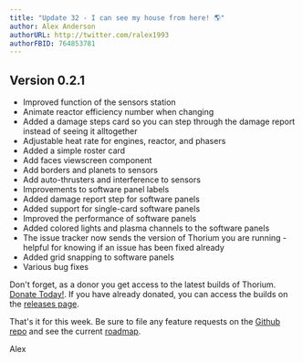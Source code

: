 ```yaml
---
title: "Update 32 - I can see my house from here! 🌎"
author: Alex Anderson
authorURL: http://twitter.com/ralex1993
authorFBID: 764853781
---
```


## Version 0.2.1

- Improved function of the sensors station
- Animate reactor efficiency number when changing
- Added a damage steps card so you can step through the damage report instead of seeing it alltogether
- Adjustable heat rate for engines, reactor, and phasers
- Added a simple roster card
- Add faces viewscreen component
- Add borders and planets to sensors
- Add auto-thrusters and interference to sensors
- Improvements to software panel labels
- Added damage report step for software panels
- Added support for single-card software panels
- Improved the performance of software panels
- Added colored lights and plasma channels to the software panels
- The issue tracker now sends the version of Thorium you are running - helpful for knowing if an issue has been fixed already
- Added grid snapping to software panels
- Various bug fixes

Don't forget, as a donor you get access to the latest builds of Thorium. [Donate Today!](/en/donate). If you have already donated, you can access the builds on the [releases page](/en/releases).

That's it for this week. Be sure to file any feature requests on the [Github repo](https://github.com/Thorium-Sim/thorium/issues) and see the current [roadmap](https://github.com/Thorium-Sim/thorium/projects/2).

Alex
